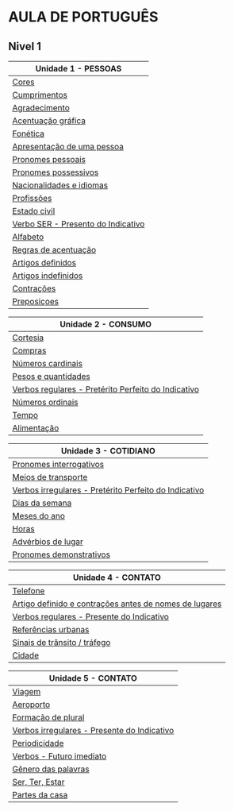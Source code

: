 # AULA DE PORTUGUÊS

## Nivel 1

| Unidade 1 - PESSOAS |
| -- |
| [Cores](doc/u1-1-cores.md) |
| [Cumprimentos](doc/u1-1-cumprimentos.md) |
| [Agradecimento](doc/u1-1-agradecimento.md) |
| [Acentuação gráfica](doc/u1-1-acentuaçao-grafica.md) |
| [Fonética](doc/u1-1-fonetica.md) |
| [Apresentação de uma pessoa](doc/u1-1-apresentaçao-pessoa.md) |
| [Pronomes pessoais](doc/u1-1-pronomes-pessoais.md) |
| [Pronomes possessivos](doc/u1-1-pronomes-possessivos.md) |
| [Nacionalidades e idiomas](doc/u1-1-nacionalidades-idiomas.md) |
| [Profissões](doc/u1-1-profissoes.md) |
| [Estado civil](doc/u1-1-estado-civil.md) |
| [Verbo SER - Presento do Indicativo](doc/u1-1-verbo-ser.md) |
| [Alfabeto](doc/u1-1-alfabeto.md) |
| [Regras de acentuação](doc/u1-1-regras-acentuaçao.md) |
| [Artigos definidos](doc/u1-1-artigos-definidos.md) |
| [Artigos indefinidos](doc/u1-1-artigos-indefinidos.md) |
| [Contrações](doc/u1-1-contraçoes.md) |
| [Preposiçoes](doc/u1-1-preposiçoes.md) |

| Unidade 2 - CONSUMO |
| -- |
| [Cortesia](doc/u1-2-cortesia.md) |
| [Compras](doc/u1-2-compras.md) |
| [Números cardinais](doc/u1-2-numeros-cardinais.md) |
| [Pesos e quantidades](doc/u1-2-pesos-quantidades.md) |
| [Verbos regulares - Pretérito Perfeito do Indicativo](doc/u1-2-verbos-regulares-preterito-perfeito-indicativo.md) |
| [Números ordinais](doc/u1-2-numeros-ordinais.md) |
| [Tempo](doc/u1-2-tempo.md) |
| [Alimentação](doc/u1-2-alimentaçao.md) |

| Unidade 3 - COTIDIANO |
| -- |
| [Pronomes interrogativos](doc/u1-3-pronomes-interrogativos.md) |
| [Meios de transporte](doc/u1-3-meios-transporte.md) |
| [Verbos irregulares - Pretérito Perfeito do Indicativo](doc/u1-3-verbos-irregulares-preterito-perfeito-indicativo.md) |
| [Dias da semana](doc/u1-3-dias-da-semana.md) |
| [Meses do ano](doc/u1-3-meses-do-ano.md) |
| [Horas](doc/u1-3-horas.md) |
| [Advérbios de lugar](doc/u1-3-adverbios-lugar.md) |
| [Pronomes demonstrativos](doc/u1-3-pronomes-demonstrativos.md) |

| Unidade 4 - CONTATO |
| -- |
| [Telefone](doc/u1-4-telefone.md) |
| [Artigo definido e contrações antes de nomes de lugares](doc/u1-4-nomes-lugares.md) |
| [Verbos regulares - Presente do Indicativo](doc/u1-4-verbos-regulares-presente-indicativo.md) |
| [Referências urbanas](doc/u1-4-referencias-urbanas.md) |
| [Sinais de trânsito / tráfego](doc/u1-4-sinais-transito.md) |
| [Cidade](doc/u1-4-cidade.md) |

| Unidade 5 - CONTATO |
| -- |
| [Viagem](doc/u1-5-viagem.md) |
| [Aeroporto](doc/u1-5-aeroporto.md) |
| [Formação de plural](doc/u1-5-formaçao-plural.md) |
| [Verbos irregulares - Presente do Indicativo](doc/u1-5-verbos-irregulares-presente-indicativo.md) |
| [Periodicidade](doc/u1-5-periodicidade.md) |
| [Verbos - Futuro imediato](doc/u1-5-verbos-futuro-imediato.md) |
| [Gênero das palavras](doc/u1-5-genero-palavras.md) |
| [Ser, Ter, Estar](doc/u1-5-ser-ter-estar.md) |
| [Partes da casa](doc/u1-5-partes-casa.md) |
